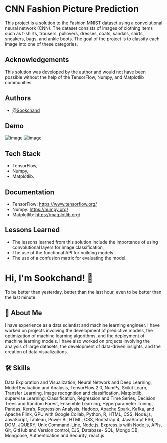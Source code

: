 
# CNN Fashion Picture Prediction
This project is a solution to the Fashion MNIST dataset using a convolutional neural network (CNN). The dataset consists of images of clothing items such as t-shirts, trousers, pullovers, dresses, coats, sandals, shirts, sneakers, bags, and ankle boots. The goal of the project is to classify each image into one of these categories.
## Acknowledgements
This solution was developed by the author and would not have been possible without the help of the TensorFlow, Numpy, and Matplotlib communities.

## Authors

- [@Sookchand](https://github.com/Sookchand)


## Demo
![image](https://user-images.githubusercontent.com/34344439/210092795-6a568342-7602-4764-8650-62089f4b9fd2.png)
![image](https://user-images.githubusercontent.com/34344439/210093214-ea4b5f38-9bfd-4afb-9183-134a86141825.png)


## Tech Stack
- TensorFlow, 
- Numpy,
- Matplotlib.
## Documentation
- TensorFlow: https://www.tensorflow.org/
- Numpy: https://numpy.org/
- Matplotlib: https://matplotlib.org/
## Lessons Learned
- The lessons learned from this solution include the importance of using convolutional layers for image classification, 
- The use of the functional API for building models.
- The use of a confusion matrix for evaluating the model.
# Hi, I'm Sookchand! 👋

To be better than yesterday, better than the last hour, even to be better than the last
minute.
## 🚀 About Me
I have experience as a data scientist and machine learning engineer. I have worked on
projects involving the development of predictive models, the optimization of machine
learning algorithms, and the deployment of machine learning models. I have also worked on
projects involving the analysis of large datasets, the development of data-driven insights,
and the creation of data visualizations.
## 🛠 Skills
Data Exploration and Visualization, Neural Network and Deep Learning, Model Evaluation
and Analysis, TensorFlow 2.0, NumPy, Scikit Learn, Transfer Learning, Image recognition and
classification, Matplotlib, supervise Learning: Classification, Regression and Time Series,
Decision Trees and Random Forest, Ensemble Learning, Hyperparameter Tuning, Pandas,
Kera’s, Regression Analysis, Hadoop, Apache Spark, Kafka, and Apache Flink, GPU with
Google Collab, Python, R, HTML, CSS, Node.js, JavaScript, Tableau, Power BI, HTML, CSS,
Bootstrap 4, JavaScript ES6, DOM, JQUERY, Unix Command-Line, Node.js, Express.js with Node.js,
APIs, Git, GitHub and Version control, EJS, Database- SQL, Mongo DB, Mongoose, Authentication and
Security, react.js
